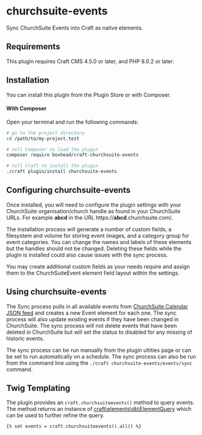 # churchsuite-events

Sync ChurchSuite Events into Craft as native elements.

## Requirements

This plugin requires Craft CMS 4.5.0 or later, and PHP 8.0.2 or later.

## Installation

You can install this plugin from the Plugin Store or with Composer.

#### With Composer

Open your terminal and run the following commands:

```bash
# go to the project directory
cd /path/to/my-project.test

# tell Composer to load the plugin
composer require boxhead/craft-churchsuite-events

# tell Craft to install the plugin
./craft plugin/install churchsuite-events
```

## Configuring churchsuite-events

Once installed, you will need to configure the plugin settings with your ChurchSuite organisation/church handle as found in your ChurchSuite URLs. For example **abcd** in the URL https://**abcd**.churchsuite.com/.

The installation process will generate a number of custom fields, a filesystem and volume for storing event images, and a category group for event categories. You can change the names and labels of these elements but the handles should not be changed. Deleting these fields while the plugin is installed could also cause issues with the sync process.

You may create additional custom fields as your needs require and assign them to the ChurchSuiteEvent element field layout within the settings.

## Using churchsuite-events

The Sync process pulls in all available events from [ChurchSuite Calendar JSON feed](https://github.com/ChurchSuite/churchsuite-api/blob/master/modules/embed.md#calendar-json-feed) and creates a new Event element for each one. The sync process will also update existing events if they have been changed in ChurchSuite. The sync process will not delete events that have been deleted in ChurchSuite but will set the status to disabled for any missing of historic events.

The sync process can be run manually from the plugin ultities page or can be set to run automatically on a schedule. The sync process can also be run from the command line using the `./craft churchsuite-events/events/sync` command.

## Twig Templating

The plugin provides an `craft.churchsuiteevents()` method to query events. The method returns an instance of [craft\elements\db\ElementQuery](https://docs.craftcms.com/api/v4/craft-elements-db-elementquery.html) which can be used to further refine the query.

```twig
{% set events = craft.churchsuiteevents().all() %}
```
